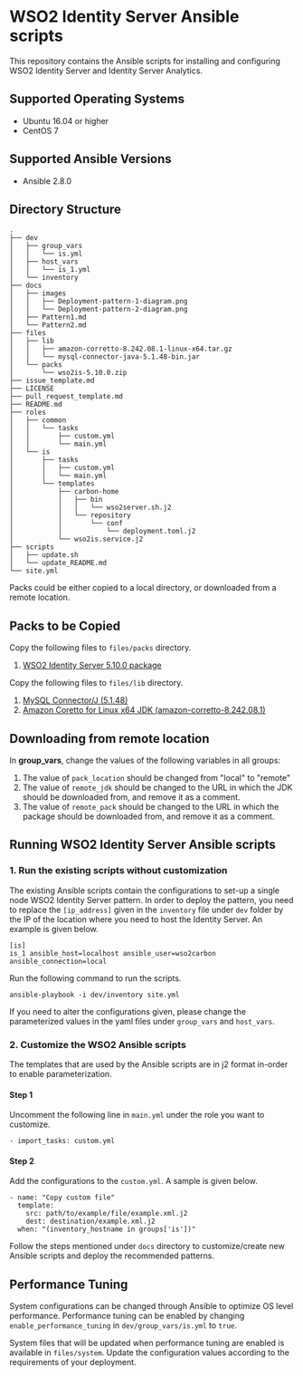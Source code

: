 # WSO2 Identity Server Ansible scripts

This repository contains the Ansible scripts for installing and configuring WSO2 Identity Server and Identity Server Analytics.

## Supported Operating Systems

- Ubuntu 16.04 or higher
- CentOS 7

## Supported Ansible Versions


- Ansible 2.8.0


## Directory Structure
```
.
├── dev
│   ├── group_vars
│   │   └── is.yml
│   ├── host_vars
│   │   └── is_1.yml
│   └── inventory
├── docs
│   ├── images
│   │   ├── Deployment-pattern-1-diagram.png
│   │   └── Deployment-pattern-2-diagram.png
│   ├── Pattern1.md
│   └── Pattern2.md
├── files
│   ├── lib
│   │   ├── amazon-corretto-8.242.08.1-linux-x64.tar.gz
│   │   └── mysql-connector-java-5.1.48-bin.jar
│   └── packs
│       └── wso2is-5.10.0.zip
├── issue_template.md
├── LICENSE
├── pull_request_template.md
├── README.md
├── roles
│   ├── common
│   │   └── tasks
│   │       ├── custom.yml
│   │       └── main.yml
│   └── is
│       ├── tasks
│       │   ├── custom.yml
│       │   └── main.yml
│       └── templates
│           ├── carbon-home
│           │   ├── bin
│           │   │   └── wso2server.sh.j2
│           │   └── repository
│           │       └── conf
│           │           └── deployment.toml.j2
│           └── wso2is.service.j2
├── scripts
│   ├── update.sh
│   └── update_README.md
└── site.yml
```

Packs could be either copied to a local directory, or downloaded from a remote location.

## Packs to be Copied

Copy the following files to `files/packs` directory.

1. [WSO2 Identity Server 5.10.0 package](https://wso2.com/identity-and-access-management/install)

Copy the following files to `files/lib` directory.


1. [MySQL Connector/J (5.1.48)](https://dev.mysql.com/downloads/connector/j/5.1.html)
2. [Amazon Coretto for Linux x64 JDK (amazon-corretto-8.242.08.1)](https://docs.aws.amazon.com/corretto/latest/corretto-8-ug/downloads-list.html)


## Downloading from remote location

In **group_vars**, change the values of the following variables in all groups:
1. The value of `pack_location` should be changed from "local" to "remote"
2. The value of `remote_jdk` should be changed to the URL in which the JDK should be downloaded from, and remove it as a comment.
3. The value of `remote_pack` should be changed to the URL in which the package should be downloaded from, and remove it as a comment.

## Running WSO2 Identity Server Ansible scripts

### 1. Run the existing scripts without customization
The existing Ansible scripts contain the configurations to set-up a single node WSO2 Identity Server pattern. In order to deploy the pattern, you need to replace the `[ip_address]` given in the `inventory` file under `dev` folder by the IP of the location where you need to host the Identity Server. An example is given below.
```
[is]
is_1 ansible_host=localhost ansible_user=wso2carbon ansible_connection=local

```

Run the following command to run the scripts.

`ansible-playbook -i dev/inventory site.yml`

If you need to alter the configurations given, please change the parameterized values in the yaml files under `group_vars` and `host_vars`.

### 2. Customize the WSO2 Ansible scripts

The templates that are used by the Ansible scripts are in j2 format in-order to enable parameterization.

#### Step 1
Uncomment the following line in `main.yml` under the role you want to customize.
```
- import_tasks: custom.yml
```

#### Step 2
Add the configurations to the `custom.yml`. A sample is given below.

```
- name: "Copy custom file"
  template:
    src: path/to/example/file/example.xml.j2
    dest: destination/example.xml.j2
  when: "(inventory_hostname in groups['is'])"
```

Follow the steps mentioned under `docs` directory to customize/create new Ansible scripts and deploy the recommended patterns.

## Performance Tuning

System configurations can be changed through Ansible to optimize OS level performance. Performance tuning can be enabled by changing `enable_performance_tuning` in `dev/group_vars/is.yml` to `true`.

System files that will be updated when performance tuning are enabled is available in `files/system`. Update the configuration values according to the requirements of your deployment.
